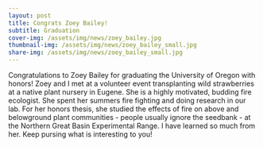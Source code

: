 ```yaml
---
layout: post
title: Congrats Zoey Bailey!
subtitle: Graduation
cover-img: /assets/img/news/zoey_bailey.jpg
thumbnail-img: /assets/img/news/zoey_bailey_small.jpg
share-img: /assets/img/news/zoey_bailey_small.jpg
---
```


Congratulations to Zoey Bailey for graduating the University of Oregon with honors! Zoey and I met at a volunteer event transplanting wild strawberries at a native plant nursery in Eugene. She is a highly motivated, budding fire ecologist. She spent her summers fire fighting and doing research in our lab. For her honors thesis, she studied the effects of fire on above and belowground plant communities - people usually ignore the seedbank - at the Northern Great Basin Experimental Range. I have learned so much from her. Keep pursing what is interesting to you!